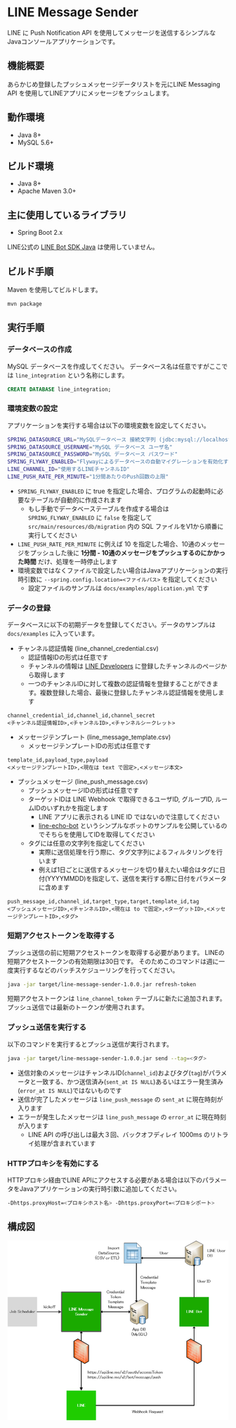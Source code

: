 # LINE Message Sender

LINE に Push Notification API を使用してメッセージを送信するシンプルなJavaコンソールアプリケーションです。

## 機能概要

あらかじめ登録したプッシュメッセージデータリストを元にLINE Messaging API を使用してLINEアプリにメッセージをプッシュします。

## 動作環境

* Java 8+
* MySQL 5.6+

## ビルド環境

* Java 8+
* Apache Maven 3.0+

## 主に使用しているライブラリ

* Spring Boot 2.x

LINE公式の [LINE Bot SDK Java](https://github.com/line/line-bot-sdk-java) は使用していません。

## ビルド手順

Maven を使用してビルドします。

```bash
mvn package
```

## 実行手順
### データベースの作成

MySQL データベースを作成してください。
データベース名は任意ですがここでは `line_integration` という名称にします。

```sql
CREATE DATABASE line_integration;
```

### 環境変数の設定

アプリケーションを実行する場合は以下の環境変数を設定してください。

```bash
SPRING_DATASOURCE_URL="MySQLデータベース 接続文字列 (jdbc:mysql://localhost:3306/line_integration)"
SPRING_DATASOURCE_USERNAME="MySQL データベース ユーザ名"
SPRING_DATASOURCE_PASSWORD="MySQL データベース パスワード"
SPRING_FLYWAY_ENABLED="Flywayによるデータベースの自動マイグレーションを有効化するか (true|false)"
LINE_CHANNEL_ID="使用するLINEチャンネルID"
LINE_PUSH_RATE_PER_MINUTE="1分間あたりのPush回数の上限"
```

* `SPRING_FLYWAY_ENABLED` に true を指定した場合、プログラムの起動時に必要なテーブルが自動的に作成されます
    * もし手動でデータベーステーブルを作成する場合は `SPRING_FLYWAY_ENABLED` に `false` を指定して `src/main/resources/db/migration` 内の SQL ファイルをV1から順番に実行してください
* `LINE_PUSH_RATE_PER_MINUTE` に例えば 10 を指定した場合、10通のメッセージをプッシュした後に **1分間 - 10通のメッセージをプッシュするのにかかった時間** だけ、処理を一時停止します
* 環境変数ではなくファイルで設定したい場合はJavaアプリケーションの実行時引数に `--spring.config.location=<ファイルパス>` を指定してください
    * 設定ファイルのサンプルは `docs/examples/application.yml` です

### データの登録

データベースに以下の初期データを登録してください。データのサンプルは `docs/examples` に入っています。

* チャンネル認証情報 (line_channel_credential.csv)
    * 認証情報IDの形式は任意です
    * チャンネルの情報は [LINE Developers](https://developers.line.me/) に登録したチャンネルのページから取得します
    * 一つのチャンネルIDに対して複数の認証情報を登録することができます。複数登録した場合、最後に登録したチャンネル認証情報を使用します

```csv
channel_credential_id,channel_id,channel_secret
<チャンネル認証情報ID>,<チャンネルID>,<チャンネルシークレット>
```

* メッセージテンプレート (line_message_template.csv)
    * メッセージテンプレートIDの形式は任意です

```csv
template_id,payload_type,payload
<メッセージテンプレートID>,<現在は text で固定>,<メッセージ本文>
```

* プッシュメッセージ (line_push_message.csv)
    * プッシュメッセージIDの形式は任意です
    * ターゲットIDは LINE Webhook で取得できるユーザID, グループID, ルームIDのいずれかを指定します
        * LINE アプリに表示される LINE ID ではないので注意してください
        * [line-echo-bot](https://github.com/tdc-yamada-ya/line-echo-bot) というシンプルなボットのサンプルを公開しているのでそちらを使用してIDを取得してください
    * タグには任意の文字列を指定してください
        * 実際に送信処理を行う際に、タグ文字列によるフィルタリングを行います
        * 例えば1日ごとに送信するメッセージを切り替えたい場合はタグに日付(YYYYMMDD)を指定して、送信を実行する際に日付をパラメータに含めます

```csv
push_message_id,channel_id,target_type,target,template_id,tag
<プッシュメッセージID>,<チャンネルID>,<現在は to で固定>,<ターゲットID>,<メッセージテンプレートID>,<タグ>
```

### 短期アクセストークンを取得する

プッシュ送信の前に短期アクセストークンを取得する必要があります。
LINEの短期アクセストークンの有効期限は30日です。
そのためこのコマンドは週に一度実行するなどのバッチスケジューリングを行ってください。

```bash
java -jar target/line-message-sender-1.0.0.jar refresh-token
```

短期アクセストークンは `line_channel_token` テーブルに新たに追加されます。
プッシュ送信では最新のトークンが使用されます。

### プッシュ送信を実行する

以下のコマンドを実行するとプッシュ送信が実行されます。

```bash
java -jar target/line-message-sender-1.0.0.jar send --tag=<タグ>
```

* 送信対象のメッセージはチャンネルID(`channel_id`)およびタグ(`tag`)がパラメータと一致する、かつ送信済み(`sent_at IS NULL`)あるいはエラー発生済み(`error_at IS NULL`)ではないものです
* 送信が完了したメッセージは `line_push_message` の `sent_at` に現在時刻が入ります
* エラーが発生したメッセージは `line_push_message` の `error_at` に現在時刻が入ります
    * LINE API の呼び出しは最大３回、バックオフディレイ 1000ms のリトライ処理が含まれています

### HTTPプロキシを有効にする

HTTPプロキシ経由でLINE APIにアクセスする必要がある場合は以下のパラメータをJavaアプリケーションの実行時引数に追加してください。

```bash
-Dhttps.proxyHost=<プロキシホスト名> -Dhttps.proxyPort=<プロキシポート>
```

## 構成図

![構成図](docs/resources/architecture.png)
